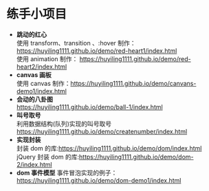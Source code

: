 # 练手小项目

- **跳动的红心**  
  使用 transform、transition 、:hover 制作： https://huyiling1111.github.io/demo/red-heart1/index.html  
  使用 animation 制作： https://huyiling1111.github.io/demo/red-heart2/index.html
- **canvas 画板**  
  使用 canvas 制作：https://huyiling1111.github.io/demo/canvans-demo1/index.html
- **会动的八卦图**  
  https://huyiling1111.github.io/demo/ball-1/index.html
- **叫号取号**  
  利用数据结构(队列)实现的叫号取号 https://huyiling1111.github.io/demo/createnumber/index.html
- **实现封装**  
  封装 dom 的库:https://huyiling1111.github.io/demo/dom/index.html  
  jQuery 封装 dom 的库:https://huyiling1111.github.io/demo/dom-2/index.html
- **dom 事件模型**
  事件冒泡实现的例子：https://huyiling1111.github.io/demo/dom-demo1/index.html
